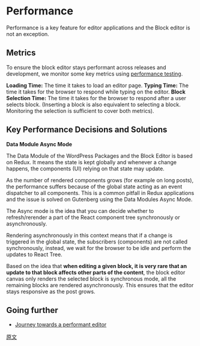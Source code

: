 # Performance

Performance is a key feature for editor applications and the Block editor is not an exception.

## Metrics

To ensure the block editor stays performant across releases and development, we monitor some key metrics using [performance testing](/docs/contributors/code/testing-overview.md#performance-testing).

**Loading Time:** The time it takes to load an editor page.
**Typing Time:** The time it takes for the browser to respond while typing on the editor.
**Block Selection Time:** The time it takes for the browser to respond after a user selects block. (Inserting a block is also equivalent to selecting a block. Monitoring the selection is sufficient to cover both metrics).

## Key Performance Decisions and Solutions

**Data Module Async Mode**

The Data Module of the WordPress Packages and the Block Editor is based on Redux. It means the state is kept globally and whenever a change happens, the components (UI) relying on that state may update.

As the number of rendered components grows (for example on long posts), the performance suffers because of the global state acting as an event dispatcher to all components. This is a common pitfall in Redux applications and the issue is solved on Gutenberg using the Data Modules Async Mode.

The Async mode is the idea that you can decide whether to refresh/rerender a part of the React component tree synchronously or asynchronously.

Rendering asynchronously in this context means that if a change is triggered in the global state, the subscribers (components) are not called synchronously, instead, we wait for the browser to be idle and perform the updates to React Tree.

Based on the idea that **when editing a given block, it is very rare that an update to that block affects other parts of the content**, the block editor canvas only renders the selected block is synchronous mode, all the remaining blocks are rendered asynchronously. This ensures that the editor stays responsive as the post grows.

## Going further

-   [Journey towards a performant editor](https://riad.blog/2020/02/14/a-journey-towards-a-performant-web-editor/)

[原文](https://github.com/WordPress/gutenberg/blob/master/docs/architecture/performance.md)
